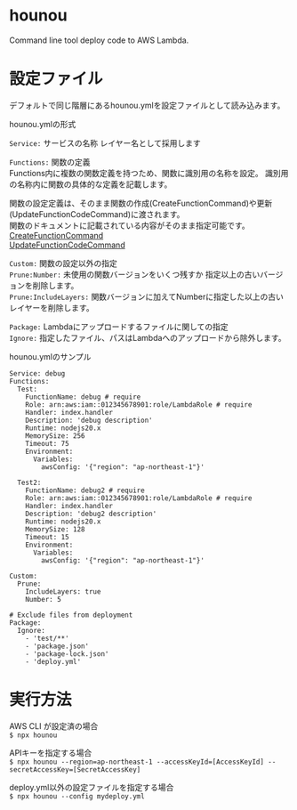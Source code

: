# hounou
Command line tool deploy code to AWS Lambda.

# 設定ファイル
デフォルトで同じ階層にあるhounou.ymlを設定ファイルとして読み込みます。

hounou.ymlの形式

`Service:` サービスの名称 レイヤー名として採用します

`Functions:` 関数の定義  
Functions内に複数の関数定義を持つため、関数に識別用の名称を設定。
識別用の名称内に関数の具体的な定義を記載します。

関数の設定定義は、そのまま関数の作成(CreateFunctionCommand)や更新(UpdateFunctionCodeCommand)に渡されます。  
関数のドキュメントに記載されている内容がそのまま指定可能です。  
[CreateFunctionCommand](https://docs.aws.amazon.com/AWSJavaScriptSDK/v3/latest/client/lambda/command/CreateFunctionCommand/)  
[UpdateFunctionCodeCommand](https://docs.aws.amazon.com/AWSJavaScriptSDK/v3/latest/client/lambda/command/UpdateFunctionCodeCommand/)  

`Custom:` 関数の設定以外の指定  
`Prune:Number:` 未使用の関数バージョンをいくつ残すか 指定以上の古いバージョンを削除します。  
`Prune:IncludeLayers:` 関数バージョンに加えてNumberに指定した以上の古いレイヤーを削除します。  

`Package:` Lambdaにアップロードするファイルに関しての指定  
`Ignore:` 指定したファイル、パスはLambdaへのアップロードから除外します。  


hounou.ymlのサンプル

```
Service: debug
Functions:
  Test:
    FunctionName: debug # require
    Role: arn:aws:iam::012345678901:role/LambdaRole # require
    Handler: index.handler
    Description: 'debug description'
    Runtime: nodejs20.x
    MemorySize: 256
    Timeout: 75
    Environment:
      Variables:
        awsConfig: '{"region": "ap-northeast-1"}'

  Test2:
    FunctionName: debug2 # require
    Role: arn:aws:iam::012345678901:role/LambdaRole # require
    Handler: index.handler
    Description: 'debug2 description'
    Runtime: nodejs20.x
    MemorySize: 128
    Timeout: 15
    Environment:
      Variables:
        awsConfig: '{"region": "ap-northeast-1"}'

Custom:
  Prune:
    IncludeLayers: true
    Number: 5

# Exclude files from deployment
Package:
  Ignore:
    - 'test/**'
    - 'package.json'
    - 'package-lock.json'
    - 'deploy.yml'
```

# 実行方法
AWS CLI が設定済の場合  
`$ npx hounou`

APIキーを指定する場合  
`$ npx hounou --region=ap-northeast-1 --accessKeyId=[AccessKeyId] --secretAccessKey=[SecretAccessKey]`

deploy.yml以外の設定ファイルを指定する場合  
`$ npx hounou --config mydeploy.yml`


